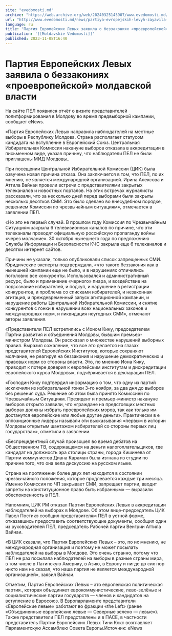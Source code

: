 ```yaml
---
site: "evedomosti.md"
archive: "https://web.archive.org/web/20240325145907/www.evedomosti.md/news/partiya-evropejskih-levyh-zayavila-o-bezzakoniyah-proevropej"
url: "http://www.evedomosti.md/news/partiya-evropejskih-levyh-zayavila-o-bezzakoniyah-proevropej"
language: ru
title: "Партия Европейских Левых заявила о беззакониях «проевропейской» молдавской власти"
publication: '[[Moldavskie Vedomosti]]'
published: 2023-11-08T16:40
---
```


# Партия Европейских Левых заявила о беззакониях «проевропейской» молдавской власти

На сайте ПЕЛ появился отчёт о визите представителей политформирования в Молдову во время предвыборной кампании, сообщает eNews.

«Партия Европейских Левых направила наблюдателей на местные выборы в Республику Молдова. Страна располагает статусом кандидата на вступление в Европейский Союз. Центральная Избирательная Комиссия накануне выборов отказала в аккредитации в письменном виде, указав причину, что наблюдатели ПЕЛ не были приглашены МИД Молдовы..

При посещении Центральной Избирательной Комиссии (ЦИК) была озвучена новая причина отказа. Она заключается в том, что ПЕЛ, по их мнению, не является международной организацией. Ирина Алексова и Аттила Вайнаи провели встречи с представителями закрытых телеканалов и новостных порталов. На этих встречах журналисты рассказали, что за несколько дней перед выборами были закрыты несколько десятков СМИ. Это было сделано во внесудебном порядке, решением Комиссии по чрезвычайным ситуациям», отмечается в заявлении ПЕЛ.

«Но это не первый случай. В прошлом году Комиссия по Чрезвычайным Ситуациям закрыла 6 телевизионных каналов по причине, что эти телеканалы проводят официальную российскую пропаганду войны «через молчание». 30 октября нынешнего года по предложению Службы Информации и Безопасности КЧС закрыла еще 6 телеканалов и десятки интернет сайтов.

Причины не указали, только опубликовали список запрещенных СМИ. Юридические эксперты подтверждали, «что такого беззакония как в нынешней кампании еще не было, и в нарушениях отличились поголовно все конкуренты. Использовался и административный ресурс, было и применение «черного» пиара, и воздействие на подсознание избирателей, и подкуп, и нарушение в регистрации конкурентов, и проблема со списками избирателей, и незаконная агитация, и преждевременный запуск агитационной кампании, и нарушение работы Центральной Избирательной Комиссии, и снятие конкурентов с гонки в нарушении всех национальных законов и международных норм, и ликвидация неугодных СМИ», отмечают авторы заявления.

«Представители ПЕЛ встретились с Ионом Кику, председателем Партии развития и объединения Молдовы, бывшим премьер-министром Молдовы. Он рассказал о множестве нарушений выборных правил. Выразил сожаление, что все это делается на глазах представителей Европейских Институтов, которые сохраняют молчание, не реагируя на беззакония и нарушение демократических и правовых норм со стороны власти. Это, по мнению Иона Кику, приводит к потере доверия к европейским институтам и дискредитации европейского курса Молдовы», подчёркивается в декларации ПЕЛ.

«Господин Кику подтвердил информацию о том, что одну из партий исключили из избирательной гонки 3-го ноября, за два дня до выборов без решения суда. Решение об этом была принято Комиссией по Чрезвычайным Ситуациям. Президент и премьер-министр накануне выборов открыто заявили, что «граждане на предстоящих местных выборах должны избрать проевропейских мэров, так как только им достанутся европейские или любые другие деньги». Практически в е оппозиционные лидеры называли эти высказывания «первым в истории Молдовы открытым шантажом избирателей со стороны первых лиц государства»», отметили в заявлении.

«Беспрецедентный случай произошел во время дебатов на Общественном ТВ, содержащемся на деньги налогоплательщиков, где кандидат на должность эра столицы страны, города Кишинева от Партии коммунистов Диана Караман была изгнана из студии по причине того, что она вела дискуссию на русском языке.

Страна на протяжении более двух лет находится в состоянии чрезвычайного положения, которое продлевается каждые три месяца. Именно Комиссия по ЧП закрывает СМИ, запрещает партии, вводит запреты на конституционное право быть избранным» — выразили обеспокоенность в ПЕЛ.

Напомним, ЦИК РМ отказал Партии Европейских Левых в аккредитации наблюдателей на выборах в Молдове. Об этом вице-председатель ЦИК Павел Постикэ сообщил представителям ПЕЛ в устной форме, отказавшись предоставить соответствующие документы, сообщил один из руководителей ПЕЛ, председатель Рабочей партии Венгрии Аттила Вайнаи.

«В ЦИК сказали, что Партия Европейских Левых – это, по их мнению, не международная организация и поэтому не может посылать наблюдателей на выборы в Молдове. Это очень странно, потому что ПЕЛ не раз посылала наблюдателей на выборы в разные страны мира, в том числе в Латинскую Америку, в Азию, в Европу и нигде до сих пор никто нам не сказал, что наша партия не является международной организацией», заявил Вайнаи.

Отметим, Партия Европейских Левых – это европейская политическая партия., которая объединяет еврокоммунистические, лево-зелёные и социалистические партии государств — членов и кандидатов на вступление в Евросоюз. В Европарламенте представители «Европейские левые» работают во фракции «the Left» (ранее «Объединенные европейские левые — Северные зелено — левые»). Также представители ПЕЛ представлены и в ПАСЕ, в частности представитель Партии Европейских Левых Тини Кокс возглавляет Парламентскую Ассамблею Совета Европы.Источник: eNews 